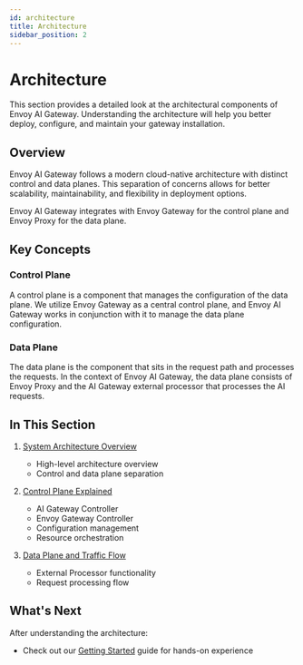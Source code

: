 ```yaml
---
id: architecture
title: Architecture
sidebar_position: 2
---
```


# Architecture

This section provides a detailed look at the architectural components of Envoy AI Gateway. Understanding the architecture will help you better deploy, configure, and maintain your gateway installation.

## Overview

Envoy AI Gateway follows a modern cloud-native architecture with distinct control and data planes. This separation of concerns allows for better scalability, maintainability, and flexibility in deployment options.

Envoy AI Gateway integrates with Envoy Gateway for the control plane and Envoy Proxy for the data plane.

## Key Concepts

### Control Plane

A control plane is a component that manages the configuration of the data plane. We utilize Envoy Gateway as a central control plane, and Envoy AI Gateway works in conjunction with it to manage the data plane configuration.

### Data Plane

The data plane is the component that sits in the request path and processes the requests. In the context of Envoy AI Gateway, the data plane consists of Envoy Proxy and the AI Gateway external processor that processes the AI requests.

## In This Section

1. [System Architecture Overview](./system-architecture.md)
   - High-level architecture overview
   - Control and data plane separation

2. [Control Plane Explained](./control-plane.md)
   - AI Gateway Controller
   - Envoy Gateway Controller
   - Configuration management
   - Resource orchestration

3. [Data Plane and Traffic Flow](./data-plane.md)
   - External Processor functionality
   - Request processing flow

## What's Next

After understanding the architecture:

- Check out our [Getting Started](../../getting-started/index.md) guide for hands-on experience
